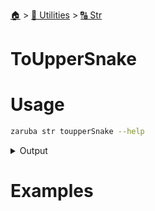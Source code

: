 <!--startTocHeader-->
[🏠](../../README.md) > [🔧 Utilities](../README.md) > [🔠 Str](README.md)
# ToUpperSnake
<!--endTocHeader-->

# Usage

<!--startCode-->
```bash
zaruba str toupperSnake --help
```
 
<details>
<summary>Output</summary>
 
```````
String manipulation utilities

Usage:
  zaruba str [command]

Available Commands:
  addPrefix      Add prefix to string or do nothing if string already has that prefix
  currentTime    Print current time
  doubleQuote    Double quote string
  fullIndent     indent multi-line string, include first line
  getIndentation Get indentation of string
  indent         indent multi-line string, exclude first line
  newName        Generate new name
  newUuid        Generate new UUID string
  padLeft        fill from left
  padRight       fill from left
  repeat         Repeat string for repetition times
  replace        Replace string by replacementMap
  singleQuote    Single quote string
  split          Split string into JSON list
  submatch       Return submatch of string based on pattern
  toCamel        Turn string into camelCase
  toKebab        Turn string into kebab-case
  toLower        Turn string into lower case
  toPascal       Turn string into PascalCase
  toPlural       Turn string into PascalCase
  toSingular     Turn string into singular
  toSnake        Turn string into snake_case
  toTitle        Turn string into Title
  toUpper        Turn string into UPPER CASE
  toUpperSnake   Turn string into UPPER_SNAKE_CASE

Flags:
  -h, --help   help for str

Use "zaruba str [command] --help" for more information about a command.
```````
</details>
<!--endCode-->

# Examples


<!--startTocSubTopic-->
<!--endTocSubTopic-->
